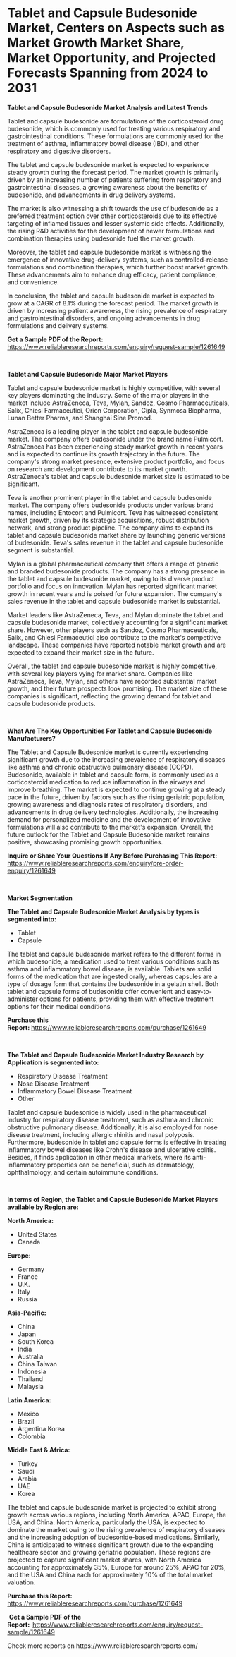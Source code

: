 <p><h1>Tablet and Capsule Budesonide Market, Centers on Aspects such as Market Growth Market Share, Market Opportunity, and Projected Forecasts Spanning from 2024 to 2031</h1></p><p><strong>Tablet and Capsule Budesonide Market Analysis and Latest Trends</strong></p>
<p><p>Tablet and capsule budesonide are formulations of the corticosteroid drug budesonide, which is commonly used for treating various respiratory and gastrointestinal conditions. These formulations are commonly used for the treatment of asthma, inflammatory bowel disease (IBD), and other respiratory and digestive disorders.</p><p>The tablet and capsule budesonide market is expected to experience steady growth during the forecast period. The market growth is primarily driven by an increasing number of patients suffering from respiratory and gastrointestinal diseases, a growing awareness about the benefits of budesonide, and advancements in drug delivery systems.</p><p>The market is also witnessing a shift towards the use of budesonide as a preferred treatment option over other corticosteroids due to its effective targeting of inflamed tissues and lesser systemic side effects. Additionally, the rising R&D activities for the development of newer formulations and combination therapies using budesonide fuel the market growth.</p><p>Moreover, the tablet and capsule budesonide market is witnessing the emergence of innovative drug-delivery systems, such as controlled-release formulations and combination therapies, which further boost market growth. These advancements aim to enhance drug efficacy, patient compliance, and convenience.</p><p>In conclusion, the tablet and capsule budesonide market is expected to grow at a CAGR of 8.1% during the forecast period. The market growth is driven by increasing patient awareness, the rising prevalence of respiratory and gastrointestinal disorders, and ongoing advancements in drug formulations and delivery systems.</p></p>
<p><strong>Get a Sample PDF of the Report:&nbsp;</strong> <a href="https://www.reliableresearchreports.com/enquiry/request-sample/1261649">https://www.reliableresearchreports.com/enquiry/request-sample/1261649</a></p>
<p>&nbsp;</p>
<p><strong>Tablet and Capsule Budesonide Major Market Players</strong></p>
<p><p>Tablet and capsule budesonide market is highly competitive, with several key players dominating the industry. Some of the major players in the market include AstraZeneca, Teva, Mylan, Sandoz, Cosmo Pharmaceuticals, Salix, Chiesi Farmaceutici, Orion Corporation, Cipla, Synmosa Biopharma, Lunan Better Pharma, and Shanghai Sine Promod.</p><p>AstraZeneca is a leading player in the tablet and capsule budesonide market. The company offers budesonide under the brand name Pulmicort. AstraZeneca has been experiencing steady market growth in recent years and is expected to continue its growth trajectory in the future. The company's strong market presence, extensive product portfolio, and focus on research and development contribute to its market growth. AstraZeneca's tablet and capsule budesonide market size is estimated to be significant.</p><p>Teva is another prominent player in the tablet and capsule budesonide market. The company offers budesonide products under various brand names, including Entocort and Pulmicort. Teva has witnessed consistent market growth, driven by its strategic acquisitions, robust distribution network, and strong product pipeline. The company aims to expand its tablet and capsule budesonide market share by launching generic versions of budesonide. Teva's sales revenue in the tablet and capsule budesonide segment is substantial.</p><p>Mylan is a global pharmaceutical company that offers a range of generic and branded budesonide products. The company has a strong presence in the tablet and capsule budesonide market, owing to its diverse product portfolio and focus on innovation. Mylan has reported significant market growth in recent years and is poised for future expansion. The company's sales revenue in the tablet and capsule budesonide market is substantial.</p><p>Market leaders like AstraZeneca, Teva, and Mylan dominate the tablet and capsule budesonide market, collectively accounting for a significant market share. However, other players such as Sandoz, Cosmo Pharmaceuticals, Salix, and Chiesi Farmaceutici also contribute to the market's competitive landscape. These companies have reported notable market growth and are expected to expand their market size in the future.</p><p>Overall, the tablet and capsule budesonide market is highly competitive, with several key players vying for market share. Companies like AstraZeneca, Teva, Mylan, and others have recorded substantial market growth, and their future prospects look promising. The market size of these companies is significant, reflecting the growing demand for tablet and capsule budesonide products.</p></p>
<p>&nbsp;</p>
<p><strong>What Are The Key Opportunities For Tablet and Capsule Budesonide Manufacturers?</strong></p>
<p><p>The Tablet and Capsule Budesonide market is currently experiencing significant growth due to the increasing prevalence of respiratory diseases like asthma and chronic obstructive pulmonary disease (COPD). Budesonide, available in tablet and capsule form, is commonly used as a corticosteroid medication to reduce inflammation in the airways and improve breathing. The market is expected to continue growing at a steady pace in the future, driven by factors such as the rising geriatric population, growing awareness and diagnosis rates of respiratory disorders, and advancements in drug delivery technologies. Additionally, the increasing demand for personalized medicine and the development of innovative formulations will also contribute to the market's expansion. Overall, the future outlook for the Tablet and Capsule Budesonide market remains positive, showcasing promising growth opportunities.</p></p>
<p><strong>Inquire or Share Your Questions If Any Before Purchasing This Report:</strong> <a href="https://www.reliableresearchreports.com/enquiry/pre-order-enquiry/1261649">https://www.reliableresearchreports.com/enquiry/pre-order-enquiry/1261649</a></p>
<p>&nbsp;</p>
<p><strong>Market Segmentation</strong></p>
<p><strong>The Tablet and Capsule Budesonide Market Analysis by types is segmented into:</strong></p>
<p><ul><li>Tablet</li><li>Capsule</li></ul></p>
<p><p>The tablet and capsule budesonide market refers to the different forms in which budesonide, a medication used to treat various conditions such as asthma and inflammatory bowel disease, is available. Tablets are solid forms of the medication that are ingested orally, whereas capsules are a type of dosage form that contains the budesonide in a gelatin shell. Both tablet and capsule forms of budesonide offer convenient and easy-to-administer options for patients, providing them with effective treatment options for their medical conditions.</p></p>
<p><strong>Purchase this Report:&nbsp;</strong><a href="https://www.reliableresearchreports.com/purchase/1261649">https://www.reliableresearchreports.com/purchase/1261649</a></p>
<p>&nbsp;</p>
<p><strong>The Tablet and Capsule Budesonide Market Industry Research by Application is segmented into:</strong></p>
<p><ul><li>Respiratory Disease Treatment</li><li>Nose Disease Treatment</li><li>Inflammatory Bowel Disease Treatment</li><li>Other</li></ul></p>
<p><p>Tablet and capsule budesonide is widely used in the pharmaceutical industry for respiratory disease treatment, such as asthma and chronic obstructive pulmonary disease. Additionally, it is also employed for nose disease treatment, including allergic rhinitis and nasal polyposis. Furthermore, budesonide in tablet and capsule forms is effective in treating inflammatory bowel diseases like Crohn's disease and ulcerative colitis. Besides, it finds application in other medical markets, where its anti-inflammatory properties can be beneficial, such as dermatology, ophthalmology, and certain autoimmune conditions.</p></p>
<p>&nbsp;</p>
<p><strong>In terms of Region, the Tablet and Capsule Budesonide Market Players available by Region are:</strong></p>
<p>
    <p> <strong> North America: </strong>
        <ul>
            <li>United States</li>
            <li>Canada</li>
        </ul>
        </p> 
    <p> <strong> Europe: </strong>
        <ul>
            <li>Germany</li>
            <li>France</li>
            <li>U.K.</li>
            <li>Italy</li>
            <li>Russia</li>
        </ul>
        </p> 
    <p> <strong> Asia-Pacific: </strong>
        <ul>
            <li>China</li>
            <li>Japan</li>
            <li>South Korea</li>
            <li>India</li>
            <li>Australia</li>
            <li>China Taiwan</li>
            <li>Indonesia</li>
            <li>Thailand</li>
            <li>Malaysia</li>
        </ul>
        </p> 
    <p> <strong> Latin America: </strong>
        <ul>
            <li>Mexico</li>
            <li>Brazil</li>
            <li>Argentina Korea</li>
            <li>Colombia</li>
        </ul>
        </p> 
    <p> <strong> Middle East & Africa: </strong>
        <ul>
            <li>Turkey</li>
            <li>Saudi</li>
            <li>Arabia</li>
            <li>UAE</li>
            <li>Korea</li>
        </ul>
    </p>
    </p>
<p><p>The tablet and capsule budesonide market is projected to exhibit strong growth across various regions, including North America, APAC, Europe, the USA, and China. North America, particularly the USA, is expected to dominate the market owing to the rising prevalence of respiratory diseases and the increasing adoption of budesonide-based medications. Similarly, China is anticipated to witness significant growth due to the expanding healthcare sector and growing geriatric population. These regions are projected to capture significant market shares, with North America accounting for approximately 35%, Europe for around 25%, APAC for 20%, and the USA and China each for approximately 10% of the total market valuation.</p></p>
<p><strong>Purchase this Report: </strong><a href="https://www.reliableresearchreports.com/purchase/1261649">https://www.reliableresearchreports.com/purchase/1261649</a></p>
<p>&nbsp;<strong>Get a Sample PDF of the Report:&nbsp;&nbsp;</strong><a href="https://www.reliableresearchreports.com/enquiry/request-sample/1261649">https://www.reliableresearchreports.com/enquiry/request-sample/1261649</a></p>
<p><strong></strong></p>
<p>Check more reports on https://www.reliableresearchreports.com/</p>
